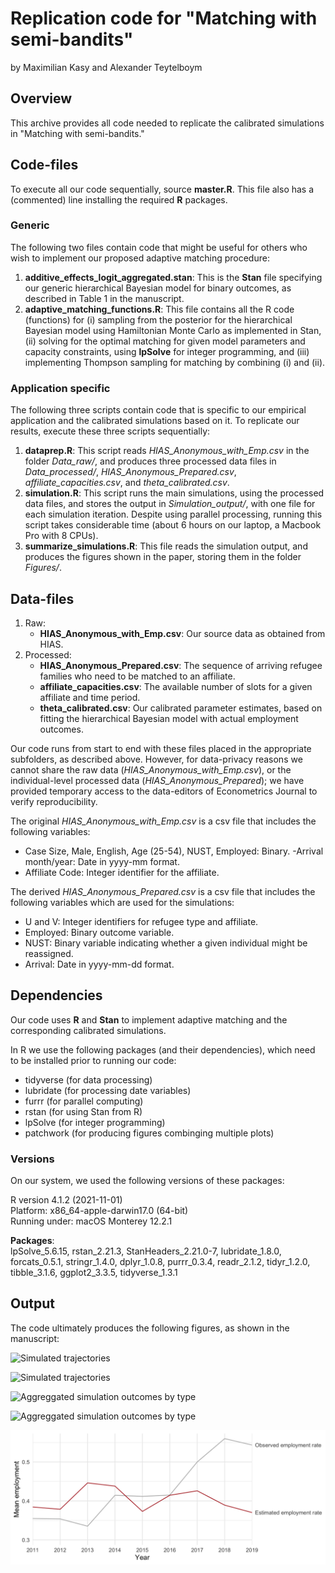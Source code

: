 # Replication code for "Matching with semi-bandits"
by Maximilian Kasy and Alexander Teytelboym


## Overview

This archive provides all code needed to replicate the calibrated simulations in "Matching with semi-bandits."

## Code-files

To execute all our code sequentially, source **master.R**. 
This file also has a (commented) line installing the required **R** packages.

### Generic

The following two files contain code that might be useful for others who wish to implement our proposed adaptive matching procedure:

1. **additive_effects_logit_aggregated.stan**: This is the **Stan** file specifying  our generic hierarchical Bayesian model for binary outcomes, as described in Table 1 in the manuscript.
1. **adaptive_matching_functions.R**: This file contains all the R code (functions) for (i) sampling from the posterior for the hierarchical Bayesian model using Hamiltonian Monte Carlo as implemented in Stan, 
(ii) solving for the optimal matching for given model parameters and capacity constraints, using **lpSolve** for integer programming, and 
(iii) implementing Thompson sampling for matching by combining (i) and (ii).
 

### Application specific

The following three scripts contain code that is specific to our empirical application and the calibrated simulations based on it. To replicate our results, execute these three scripts sequentially:

1. **dataprep.R**: This script reads *HIAS_Anonymous_with_Emp.csv* in the folder *Data_raw/*, and produces three processed data files in *Data_processed/*, *HIAS_Anonymous_Prepared.csv*, *affiliate_capacities.csv*, and *theta_calibrated.csv*.
1. **simulation.R**: This script runs the main simulations, using the processed data files, and stores the output in *Simulation_output/*, with one file for each simulation iteration. Despite using parallel processing, running this script takes considerable time (about 6 hours on our laptop, a Macbook Pro with 8 CPUs).
1. **summarize_simulations.R**: This file reads the simulation output, and produces the figures shown in the paper, storing them in the folder *Figures/*.


## Data-files


1. Raw:
    - **HIAS_Anonymous_with_Emp.csv**: Our source data as obtained from HIAS.
2. Processed:
    - **HIAS_Anonymous_Prepared.csv**: The sequence of arriving refugee families who need to be matched to an affiliate.
    - **affiliate_capacities.csv**: The available number of slots for a given affiliate and time period.
    - **theta_calibrated.csv**: Our calibrated parameter estimates, based on fitting the hierarchical Bayesian model with actual employment outcomes. 


Our code runs from start to end with these files placed in the appropriate subfolders, as described above.
However, for data-privacy reasons we cannot share the raw data (*HIAS_Anonymous_with_Emp.csv*), or the individual-level processed data (*HIAS_Anonymous_Prepared*); we have provided temporary access to the data-editors of Econometrics Journal to verify reproducibility.

The original *HIAS_Anonymous_with_Emp.csv* is a csv file that includes the following variables:

- Case Size, Male, English, Age (25-54), NUST, Employed: Binary.
-Arrival month/year: Date in yyyy-mm format.
- Affiliate Code: Integer identifier for the affiliate.

The derived *HIAS_Anonymous_Prepared.csv* is a csv file that includes the following variables which are used for the simulations:

- U and V: Integer identifiers for refugee type and affiliate.
- Employed: Binary outcome variable. 
- NUST: Binary variable indicating whether a given individual might be reassigned.
- Arrival: Date in yyyy-mm-dd format.

## Dependencies

Our code uses **R** and **Stan** to implement adaptive matching and the corresponding calibrated simulations.

In R we use the following packages (and their dependencies), which need to be installed prior to running our code:
- tidyverse (for data processing)
- lubridate (for processing date variables)
- furrr (for parallel computing)
- rstan (for using Stan from R)
- lpSolve (for integer programming)
- patchwork (for producing figures combinging multiple plots)

### Versions
On our system, we used the following versions of these packages:

R version 4.1.2 (2021-11-01)  
Platform: x86_64-apple-darwin17.0 (64-bit)  
Running under: macOS Monterey 12.2.1
  
**Packages**:  
lpSolve_5.6.15, rstan_2.21.3, StanHeaders_2.21.0-7,
lubridate_1.8.0, forcats_0.5.1, stringr_1.4.0, 
dplyr_1.0.8,    purrr_0.3.4,    readr_2.1.2,
tidyr_1.2.0,    tibble_3.1.6,   ggplot2_3.3.5,
tidyverse_1.3.1


## Output

The code ultimately produces the following figures, as shown in the manuscript:

![Simulated trajectories](Figures/Simulated_expected_trajectories.png?raw=true)

![Simulated trajectories](Figures/Simulated_expected_trajectories_bytype.png?raw=true)

![Aggreggated simulation outcomes by type](Figures/Aggregate_bytype_casecount.png?raw=true)

![Aggreggated simulation outcomes by type](Figures/Aggregate_by_affiliate.png?raw=true)

![Aggreggated simulation outcomes by type](Figures/Realized_and_expected_trajectories.png?raw=true)

